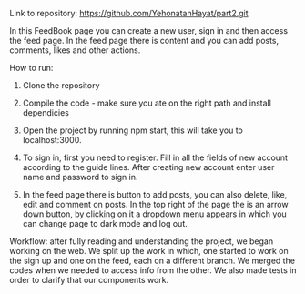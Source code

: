Link to repository: https://github.com/YehonatanHayat/part2.git

In this FeedBook page you can create a new user, sign in and then access the feed page. In the feed page there is content and you can add posts, comments, likes and other actions.

How to run:

1. Clone the repository

2. Compile the code - make sure you ate on the right path and install dependicies

3. Open the project by running npm start, this will take you to localhost:3000.

4. To sign in, first you need to register. Fill in all the fields of new account according to the guide lines. After creating new account enter user name and password to sign in.

5. In the feed page there is button to add posts, you can also delete, like, edit and comment on posts.  In the top right of the page the is an arrow down button, by clicking on it a dropdown menu appears in which you can change page to dark mode and log out.


 Workflow:  after fully reading and understanding the project, we began working on the web.  We split up the work in which, one started to work on the sign up and one on the feed, each on a different branch. We merged the codes when we needed to access info from the other. We also made tests in order to clarify that our components work.  
